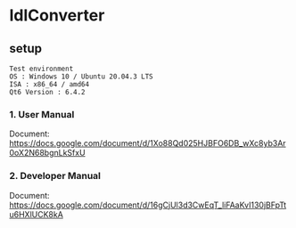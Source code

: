 # IdlConverter

## setup

```
Test environment
OS : Windows 10 / Ubuntu 20.04.3 LTS
ISA : x86_64 / amd64
Qt6 Version : 6.4.2
```

### 1. User Manual

Document: https://docs.google.com/document/d/1Xo88Qd025HJBFO6DB_wXc8yb3Ar0oX2N68bgnLkSfxU

### 2. Developer Manual

Document: https://docs.google.com/document/d/16gCjUl3d3CwEqT_liFAaKvI130jBFpTtu6HXlUCK8kA
